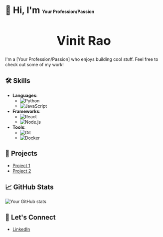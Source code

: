 # 👋 Hi, I'm <span style="font-size: 14px;">Your Profession/Passion</span>

<h1 style="font-size: 40px; text-align: center;">
  <a href="https://vinitrao.com" style="text-decoration: none; color: inherit;">Vinit Rao</a>
</h1>

I'm a [Your Profession/Passion] who enjoys building cool stuff. Feel free to check out some of my work!

## 🛠️ Skills
- **Languages**: 
  - ![Python](https://img.shields.io/badge/Python-%233776B3?style=for-the-badge&logo=python&logoColor=white)
  - ![JavaScript](https://img.shields.io/badge/JavaScript-%23F7DF1E?style=for-the-badge&logo=javascript&logoColor=black)
- **Frameworks**: 
  - ![React](https://img.shields.io/badge/React-%2320232a?style=for-the-badge&logo=react&logoColor=%2361DAFB)
  - ![Node.js](https://img.shields.io/badge/Node.js-%23339933?style=for-the-badge&logo=node.js&logoColor=white)
- **Tools**: 
  - ![Git](https://img.shields.io/badge/Git-%23F14E32?style=for-the-badge&logo=git&logoColor=white)
  - ![Docker](https://img.shields.io/badge/Docker-%232496ED?style=for-the-badge&logo=docker&logoColor=white)

## 🚀 Projects
- [Project 1](https://github.com/your-username/project-1)
- [Project 2](https://github.com/your-username/project-2)

## 📈 GitHub Stats
![Your GitHub stats](https://github-readme-stats.vercel.app/api?username=your-username&show_icons=true&count_private=true&hide_title=true)

## 🔗 Let's Connect
- [LinkedIn](https://www.linkedin.com/in/your-linkedin-profile)
